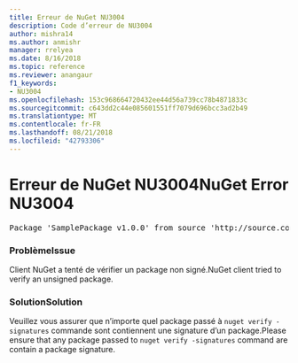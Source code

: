 ```yaml
---
title: Erreur de NuGet NU3004
description: Code d’erreur de NU3004
author: mishra14
ms.author: anmishr
manager: rrelyea
ms.date: 8/16/2018
ms.topic: reference
ms.reviewer: anangaur
f1_keywords:
- NU3004
ms.openlocfilehash: 153c968664720432ee44d56a739cc78b4871833c
ms.sourcegitcommit: c643dd2c44e085601551ff7079d696bcc3ad2b49
ms.translationtype: MT
ms.contentlocale: fr-FR
ms.lasthandoff: 08/21/2018
ms.locfileid: "42793306"
---
```

# <a name="nuget-error-nu3004"></a><span data-ttu-id="c0d50-103">Erreur de NuGet NU3004</span><span class="sxs-lookup"><span data-stu-id="c0d50-103">NuGet Error NU3004</span></span>

<pre>Package 'SamplePackage v1.0.0' from source 'http://source.com/index.json': The package is not signed.</pre>

### <a name="issue"></a><span data-ttu-id="c0d50-104">Problème</span><span class="sxs-lookup"><span data-stu-id="c0d50-104">Issue</span></span>

<span data-ttu-id="c0d50-105">Client NuGet a tenté de vérifier un package non signé.</span><span class="sxs-lookup"><span data-stu-id="c0d50-105">NuGet client tried to verify an unsigned package.</span></span>


### <a name="solution"></a><span data-ttu-id="c0d50-106">Solution</span><span class="sxs-lookup"><span data-stu-id="c0d50-106">Solution</span></span>

<span data-ttu-id="c0d50-107">Veuillez vous assurer que n’importe quel package passé à `nuget verify -signatures` commande sont contiennent une signature d’un package.</span><span class="sxs-lookup"><span data-stu-id="c0d50-107">Please ensure that any package passed to `nuget verify -signatures` command are contain a package signature.</span></span>


